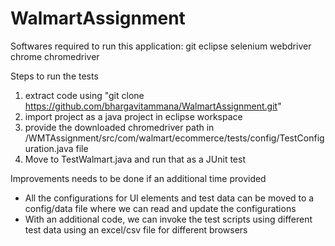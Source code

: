 # WalmartAssignment
Softwares required to run this application:
git
eclipse
selenium webdriver
chrome
chromedriver

Steps to run the tests
1. extract code using "git clone https://github.com/bhargavitammana/WalmartAssignment.git"
2. import project as a java project in eclipse workspace
3. provide the downloaded chromedriver path in /WMTAssignment/src/com/walmart/ecommerce/tests/config/TestConfiguration.java file
4. Move to TestWalmart.java and run that as a JUnit test

Improvements needs to be done if an additional time provided
- All the configurations for UI elements and test data can be moved to a config/data file where we can read and update the configurations
- With an additional code, we can invoke the test scripts using different test data using an excel/csv file for different browsers
